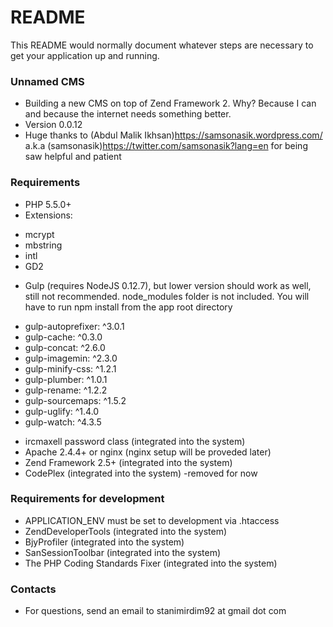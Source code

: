 # README #

This README would normally document whatever steps are necessary to get your application up and running.

### Unnamed CMS ###

* Building a new CMS on top of Zend Framework 2. Why? Because I can and because the internet needs something better.
* Version 0.0.12
* Huge thanks to (Abdul Malik Ikhsan)https://samsonasik.wordpress.com/ a.k.a (samsonasik)https://twitter.com/samsonasik?lang=en for being saw helpful and patient

### Requirements ###

* PHP 5.5.0+
* Extensions:
 - mcrypt
 - mbstring
 - intl
 - GD2
* Gulp (requires NodeJS 0.12.7), but lower version should work as well, still not recommended. node_modules folder is not included. You will have to run npm install from the app root directory
 - gulp-autoprefixer: ^3.0.1
 - gulp-cache: ^0.3.0
 - gulp-concat: ^2.6.0
 - gulp-imagemin: ^2.3.0
 - gulp-minify-css: ^1.2.1
 - gulp-plumber: ^1.0.1
 - gulp-rename: ^1.2.2
 - gulp-sourcemaps: ^1.5.2
 - gulp-uglify: ^1.4.0
 - gulp-watch: ^4.3.5
* ircmaxell password class (integrated into the system)
* Apache 2.4.4+ or nginx (nginx setup will be proveded later)
* Zend Framework 2.5+ (integrated into the system)
* CodePlex (integrated into the system)  -removed for now

### Requirements for development ###

* APPLICATION_ENV must be set to development via .htaccess
* ZendDeveloperTools (integrated into the system)
* BjyProfiler (integrated into the system)
* SanSessionToolbar (integrated into the system)
* The PHP Coding Standards Fixer (integrated into the system)

### Contacts ###

* For questions, send an email to stanimirdim92 at gmail dot com